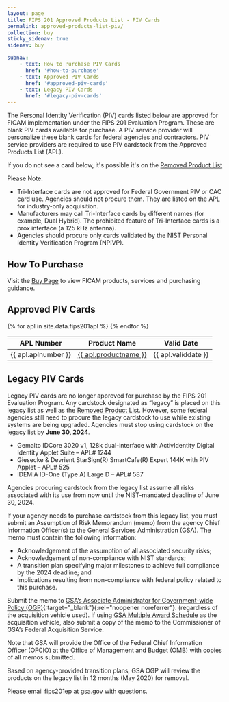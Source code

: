 ```yaml
---
layout: page
title: FIPS 201 Approved Products List - PIV Cards
permalink: approved-products-list-piv/
collection: buy
sticky_sidenav: true
sidenav: buy

subnav:
    - text: How to Purchase PIV Cards
      href: '#how-to-purchase'
    - text: Approved PIV Cards
      href: '#approved-piv-cards'
    - text: Legacy PIV Cards
      href: '#legacy-piv-cards'
---
```


The Personal Identity Verification (PIV) cards listed below are approved for FICAM implementation under the FIPS 201 Evaluation Program. These are blank PIV cards available for purchase. A PIV service provider will personalize these blank cards for federal agencies and contractors. PIV service providers are required to use PIV cardstock from the Approved Products List (APL). 

If you do not see a card below, it's possible it's on the [Removed Product List](../buy/removed-products-list/)

Please Note:

- Tri-Interface cards are not approved for Federal Government PIV or CAC card use. Agencies should not procure them. They are listed on the APL for industry-only acquisition.
- Manufacturers may call Tri-Interface cards by different names (for example, Dual Hybrid). The prohibited feature of Tri-Interface cards is a prox interface (a 125 kHz antenna).
- Agencies should procure only cards validated by the NIST Personal Identity Verification Program (NPIVP).

## How To Purchase

Visit the [Buy Page](../buy/) to view FICAM products, services and purchasing guidance.

## Approved PIV Cards

<table class="usa-table-borderless">
  <thead class="usa-sr">
    <tr>
      <th id="apl-table-heading-number" scope="col">APL Number</th>
      <th id="apl-table-heading-name" scope="col">Product Name</th>
      <th id="apl-table-heading-date" scope="col">Valid Date</th>
    </tr>    
  </thead>
  <tbody>
    {% for apl in site.data.fips201apl %}
      <tr class="apl-table-row" data-category="{{ apl.category }}">
          <td headers="apl-table-heading-{{ category | slugify }} apl-table-heading-description">{{ apl.aplnumber }}</td>
         <td headers="apl-table-heading-{{ category | slugify }} apl-table-heading-name"><a href="{{ apl.url | prepend: site.baseurl }}" target="_blank" rel="noopener noreferrer">{{ apl.productname }}</a></td>
        <td headers="apl-table-heading-{{ category | slugify }} apl-table-heading-date">{{ apl.validdate }}</td>
       </tr>
    {% endfor %} <!--apl-->
  </tbody>
</table>

## Legacy PIV Cards

Legacy PIV cards are no longer approved for purchase by the FIPS 201 Evaluation Program. Any cardstock designated as “legacy” is placed on this legacy list as well as the [Removed Product List](../buy/removed-products-list/). However, some federal agencies still need to procure the legacy cardstock to use while existing systems are being upgraded. Agencies must stop using cardstock on the legacy list by **June 30, 2024**.

- Gemalto IDCore 3020 v1, 128k dual-interface with ActivIdentity Digital Identity Applet Suite – APL# 1244
- Giesecke & Devrient StarSign(R) SmartCafe(R) Expert 144K with PIV Applet – APL# 525
- IDEMIA ID-One (Type A) Large D – APL# 587

Agencies procuring cardstock from the legacy list assume all risks associated with its use from now until the NIST-mandated deadline of June 30, 2024.

If your agency needs to purchase cardstock from this legacy list, you must submit an Assumption of Risk Memorandum (memo) from the agency Chief Information Officer(s) to the General Services Administration (GSA). The memo must contain the following information:

- Acknowledgement of the assumption of all associated security risks;
- Acknowledgement of non-compliance with NIST standards;
- A transition plan specifying major milestones to achieve full compliance by the 2024 deadline; and
- Implications resulting from non-compliance with federal policy related to this purchase.

Submit the memo to [GSA’s Associate Administrator for Government-wide Policy (OGP)](https://www.gsa.gov/about-us/organization/gsa-leadership-directory){:target="_blank"}{:rel="noopener noreferrer"}. (regardless of the acquisition vehicle used). If using [GSA Multiple Award Schedule](../../buy#gsa-multiple-award-schedule) as the acquisition vehicle, also submit a copy of the memo to the Commissioner of GSA’s Federal Acquisition Service.

Note that GSA will provide the Office of the Federal Chief Information Officer (OFCIO) at the Office of Management and Budget (OMB) with copies of all memos submitted.

Based on agency-provided transition plans, GSA OGP will review the products on the legacy list in 12 months (May 2020) for removal.

Please email fips201ep at gsa.gov with questions.

